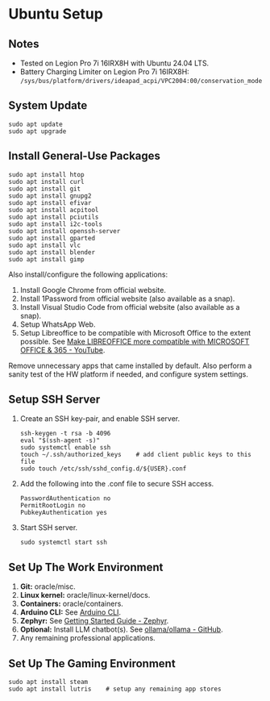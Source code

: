 # Ubuntu Setup


## Notes

- Tested on Legion Pro 7i 16IRX8H with Ubuntu 24.04 LTS.
- Battery Charging Limiter on Legion Pro 7i 16IRX8H: `/sys/bus/platform/drivers/ideapad_acpi/VPC2004:00/conservation_mode`


## System Update

```console
sudo apt update
sudo apt upgrade
```


## Install General-Use Packages

```console
sudo apt install htop
sudo apt install curl
sudo apt install git
sudo apt install gnupg2
sudo apt install efivar
sudo apt install acpitool
sudo apt install pciutils
sudo apt install i2c-tools
sudo apt install openssh-server
sudo apt install gparted
sudo apt install vlc
sudo apt install blender
sudo apt install gimp
```

Also install/configure the following applications:
1. Install Google Chrome from official website.
2. Install 1Password from official website (also available as a snap).
3. Install Visual Studio Code from official website (also available as a snap).
4. Setup WhatsApp Web.
5. Setup Libreoffice to be compatible with Microsoft Office to the extent possible.
See [Make LIBREOFFICE more compatible with MICROSOFT OFFICE & 365 - YouTube](https://youtu.be/G0che2Az9hw?si=srUlNr3YHD33ByAd).

Remove unnecessary apps that came installed by default. Also perform a sanity test
of the HW platform if needed, and configure system settings.


## Setup SSH Server

1. Create an SSH key-pair, and enable SSH server.

    ```console
    ssh-keygen -t rsa -b 4096
    eval "$(ssh-agent -s)"
    sudo systemctl enable ssh
    touch ~/.ssh/authorized_keys    # add client public keys to this file
    sudo touch /etc/ssh/sshd_config.d/${USER}.conf
    ```

2. Add the following into the .conf file to secure SSH access.

    ```console
    PasswordAuthentication no
    PermitRootLogin no
    PubkeyAuthentication yes
    ```

3. Start SSH server.

    ```console
    sudo systemctl start ssh
    ```


## Set Up The Work Environment

1. **Git:** oracle/misc.
2. **Linux kernel:** oracle/linux-kernel/docs.
3. **Containers:** oracle/containers.
4. **Arduino CLI:** See [Arduino CLI](https://arduino.github.io/arduino-cli/latest).
5. **Zephyr:** See [Getting Started Guide - Zephyr](https://docs.zephyrproject.org/latest/develop/getting_started/index.html).
6. **Optional:** Install LLM chatbot(s). See [ollama/ollama - GitHub](https://github.com/ollama/ollama).
7. Any remaining professional applications.


## Set Up The Gaming Environment

```console
sudo apt install steam
sudo apt install lutris    # setup any remaining app stores
```

